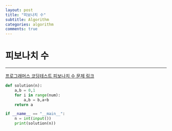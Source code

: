 ```yaml
---
layout: post
title: "피보나치 수"
subtitle: Algorithm
categories: algorithm
comments: true
---
```


# 피보나치 수

---

[프로그래머스 코딩테스트 피보나치 수 문제 링크](https://programmers.co.kr/learn/courses/30/lessons/12945)

```python
def solution(n):
    a,b = 0,1
    for i in range(num):
        a,b = b,a+b
    return a

if __name__ == "__main__":
    n = int(input())
    print(solution(n))
```
